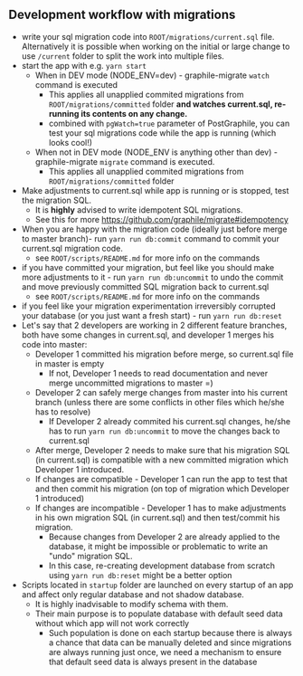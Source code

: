 ## Development workflow with migrations

- write your sql migration code into `ROOT/migrations/current.sql` file.
  Alternatively it is possible when working on the initial or large change to
  use `/current` folder to split the work into multiple files.
- start the app with e.g. `yarn start`
  - When in DEV mode (NODE_ENV=dev) - graphile-migrate `watch` command is
    executed
    - This applies all unapplied commited migrations from
      `ROOT/migrations/committed` folder **and watches current.sql, re-running
      its contents on any change.**
    - combined with `pgWatch=true` parameter of PostGraphile, you can test your
      sql migrations code while the app is running (which looks cool!)
  - When not in DEV mode (NODE_ENV is anything other than dev) -
    graphile-migrate `migrate` command is executed.
    - This applies all unapplied commited migrations from
      `ROOT/migrations/committed` folder
- Make adjustments to current.sql while app is running or is stopped, test the
  migration SQL.
  - It is **highly** advised to write idempotent SQL migrations.
  - See this for more https://github.com/graphile/migrate#idempotency
- When you are happy with the migration code (ideally just before merge to
  master branch)- run `yarn run db:commit` command to commit your current.sql
  migration code.
  - see `ROOT/scripts/README.md` for more info on the commands
- if you have committed your migration, but feel like you should make more
  adjustments to it - run `yarn run db:uncommit` to undo the commit and move
  previously committed SQL migration back to current.sql
  - see `ROOT/scripts/README.md` for more info on the commands
- if you feel like your migration experimentation irreversibly corrupted your
  database (or you just want a fresh start) - run `yarn run db:reset`
- Let's say that 2 developers are working in 2 different feature branches, both
  have some changes in current.sql, and developer 1 merges his code into master:
  - Developer 1 committed his migration before merge, so current.sql file in
    master is empty
    - If not, Developer 1 needs to read documentation and never merge
      uncommitted migrations to master =)
  - Developer 2 can safely merge changes from master into his current branch
    (unless there are some conflicts in other files which he/she has to resolve)
    - If Developer 2 already commited his current.sql changes, he/she has to run
      `yarn run db:uncommit` to move the changes back to current.sql
  - After merge, Developer 2 needs to make sure that his migration SQL (in
    current.sql) is compatible with a new committed migration which Developer 1
    introduced.
  - If changes are compatible - Developer 1 can run the app to test that and
    then commit his migration (on top of migration which Developer 1 introduced)
  - If changes are incompatible - Developer 1 has to make adjustments in his own
    migration SQL (in current.sql) and then test/commit his migration.
    - Because changes from Developer 2 are already applied to the database, it
      might be impossible or problematic to write an "undo" migration SQL.
    - In this case, re-creating development database from scratch using
      `yarn run db:reset` might be a better option
- Scripts located in `startup` folder are launched on every startup of an app
  and affect only regular database and not shadow database.
  - It is highly inadvisable to modify schema with them.
  - Their main purpose is to populate database with default seed data without
    which app will not work correctly
    - Such population is done on each startup because there is always a chance
      that data can be manually deleted and since migrations are always running
      just once, we need a mechanism to ensure that default seed data is always
      present in the database
